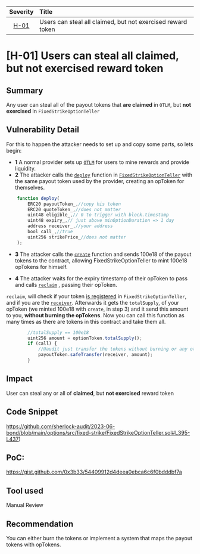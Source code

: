 | Severity | Title | 
|:--:|:---|
| [H-01](#h-01-users-can-steal-all-claimed-but-not-exercised-reward-token) | Users can steal all claimed, but not exercised reward token |




# [H-01] Users can steal all claimed, but not exercised reward token

## Summary
Any user can steal all of the payout tokens that **are claimed** in `OTLM`, but **not exercised** in `FixedStrikeOptionTeller`
## Vulnerability Detail
For this to happen the attacker needs to set up and copy some parts, so lets begin:

- **1** A normal provider sets up  [`OTLM`](https://github.com/sherlock-audit/2023-06-bond/blob/main/options/src/fixed-strike/liquidity-mining/OTLM.sol) for users to mine rewards and provide liquidity. 
- **2** The attacker calls the [`deploy`](https://github.com/sherlock-audit/2023-06-bond/blob/main/options/src/fixed-strike/FixedStrikeOptionTeller.sol#L107-L191) function in [`FixedStrikeOptionTeller`](https://github.com/sherlock-audit/2023-06-bond/blob/main/options/src/fixed-strike/FixedStrikeOptionTeller.sol) with the same payout token used by the provider, creating an opToken for themselves. 
```jsx
    function deploy(
        ERC20 payoutToken_,//copy his token
        ERC20 quoteToken_,//does not matter
        uint48 eligible_,// 0 to trigger with block.timestamp
        uint48 expiry_,// just above minOptionDuration => 1 day
        address receiver_,//your address
        bool call_,//true
        uint256 strikePrice_//does not matter
    );
```
- **3** The attacker calls the [`create`](https://github.com/sherlock-audit/2023-06-bond/blob/main/options/src/fixed-strike/FixedStrikeOptionTeller.sol) function and sends 100e18 of the payout tokens to the contract, allowing FixedStrikeOptionTeller to mint 100e18 opTokens for himself.

- **4** The attacker waits for the expiry timestamp of their opToken to pass and calls [`reclaim`](https://github.com/sherlock-audit/2023-06-bond/blob/main/options/src/fixed-strike/FixedStrikeOptionTeller.sol#L395-L437) , passing their opToken.

`reclaim`, will check if your token [is registered](https://github.com/sherlock-audit/2023-06-bond/blob/main/options/src/fixed-strike/FixedStrikeOptionTeller.sol#L398C1-L420) in `FixedStrikeOptionTeller`, and if you are the [`receiver`](https://github.com/sherlock-audit/2023-06-bond/blob/main/options/src/fixed-strike/FixedStrikeOptionTeller.sol#L426). Afterwards it gets the `totalSupply`, of your opToken (we minted 100e18 with `create`, in step 3) and it send this amount to you, **without burning the opTokens**. Now you can call this function as many times as there are tokens in this contract and take them all.

```jsx
        //totalSupply == 100e18
        uint256 amount = optionToken.totalSupply();
        if (call) {
            //@audit just transfer the tokens without burning or any other checks???
            payoutToken.safeTransfer(receiver, amount);
        } 
```
## Impact
User can steal any or all of **claimed**, but **not exercised** reward token
## Code Snippet
https://github.com/sherlock-audit/2023-06-bond/blob/main/options/src/fixed-strike/FixedStrikeOptionTeller.sol#L395-L437)
## PoC:
https://gist.github.com/0x3b33/54409912d4deea0ebca6c6f0bdddbf7a
## Tool used

Manual Review

## Recommendation
You can either burn the tokens or implement a system that maps the payout tokens with opTokens. 